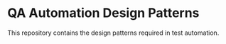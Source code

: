 # QA Automation Design Patterns
This repository contains the design patterns required in test automation.
